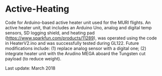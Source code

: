 # Active-Heating

Code for Arduino-based active heater unit used for the MURI flights. An active heater unit, that includes an Arduino Uno, analog and digital temp sensors, SD logging shield, and heating pad (https://www.sparkfun.com/products/11289), was operated using the code in HeaterV2.ino and was successfully tested during GL122. Future modifications include: (1) replace analog sensor with a digital one; (2) integrate heater unit with the Arudino MEGA aboard the Tungsten cut payload (to reduce weight).

Last update: March 2018
